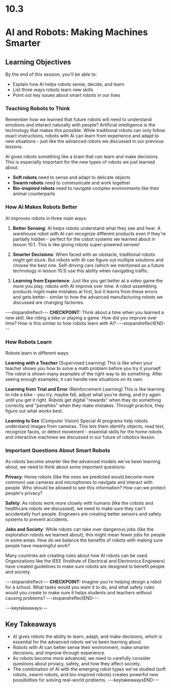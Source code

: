 # 10.3

# AI and Robots: Making Machines Smarter

## Learning Objectives

By the end of this session, you'll be able to:
- Explain how AI helps robots sense, decide, and learn
- List three ways robots learn new skills
- Point out key issues about smart robots in our lives

### Teaching Robots to Think

Remember how we learned that future robots will need to understand emotions and interact naturally with people? Artificial intelligence is the technology that makes this possible. While traditional robots can only follow exact instructions, robots with AI can learn from experience and adapt to new situations - just like the advanced robots we discussed in our previous lessons.

AI gives robots something like a brain that can learn and make decisions. This is especially important for the new types of robots we just learned about:
- **Soft robots** need to sense and adapt to delicate objects
- **Swarm robots** need to communicate and work together
- **Bio-inspired robots** need to navigate complex environments like their animal counterparts

### How AI Makes Robots Better

AI improves robots in three main ways:

1. **Better Sensing**: AI helps robots understand what they see and hear. A warehouse robot with AI can recognize different products even if they're partially hidden - perfect for the cobot systems we learned about in lesson 10.1. This is like giving robots super-powered senses!

2. **Smarter Decisions**: When faced with an obstacle, traditional robots might get stuck. But robots with AI can figure out multiple solutions and choose the best one. Self-driving cars (which we mentioned as a future technology in lesson 10.1) use this ability when navigating traffic.

3. **Learning from Experience**: Just like you get better at a video game the more you play, robots with AI improve over time. A robot assembling products might make mistakes at first, but it learns from these errors and gets better - similar to how the advanced manufacturing robots we discussed are changing factories.

---stopandreflect---
**CHECKPOINT:** Think about a time when you learned a new skill, like riding a bike or playing a game. How did you improve over time? How is this similar to how robots learn with AI?
---stopandreflectEND---

### How Robots Learn

Robots learn in different ways:

**Learning with a Teacher** (Supervised Learning)
This is like when your teacher shows you how to solve a math problem before you try it yourself. The robot is shown many examples of the right way to do something. After seeing enough examples, it can handle new situations on its own.

**Learning from Trial and Error** (Reinforcement Learning)
This is like learning to ride a bike - you try, maybe fall, adjust what you're doing, and try again until you get it right. Robots get digital "rewards" when they do something correctly and "penalties" when they make mistakes. Through practice, they figure out what works best.

**Learning to See** (Computer Vision)
Special AI programs help robots understand images from cameras. This lets them identify objects, read text, recognize faces, or detect movement - essential skills for the home robots and interactive machines we discussed in our future of robotics lesson.


### Important Questions About Smart Robots

As robots become smarter like the advanced models we've been learning about, we need to think about some important questions:

**Privacy**: Home robots (like the ones we predicted would become more common) use cameras and microphones to navigate and interact with people. Who should be allowed to see this information? How can we protect people's privacy?

**Safety**: As robots work more closely with humans (like the cobots and healthcare robots we discussed), we need to make sure they can't accidentally hurt people. Engineers are creating better sensors and safety systems to prevent accidents.

**Jobs and Society**: While robots can take over dangerous jobs (like the exploration robots we learned about), this might mean fewer jobs for people in some areas. How do we balance the benefits of robots with making sure people have meaningful work?

Many countries are creating rules about how AI robots can be used. Organizations like the IEEE (Institute of Electrical and Electronics Engineers) have created guidelines to make sure robots are designed to benefit people and society.

---stopandreflect---
**CHECKPOINT:** Imagine you're helping design a robot for a school. What tasks would you want it to do, and what safety rules would you create to make sure it helps students and teachers without causing problems?
---stopandreflectEND---

---keytakeaways---
## Key Takeaways
- AI gives robots the ability to learn, adapt, and make decisions, which is essential for the advanced robots we've been learning about.
- Robots with AI can better sense their environment, make smarter decisions, and improve through experience.
- As robots become more advanced, we need to carefully consider questions about privacy, safety, and how they affect society.
- The combination of AI with the emerging robot types we've studied (soft robots, swarm robots, and bio-inspired robots) creates powerful new possibilities for solving real-world problems.
---keytakeawaysEND---